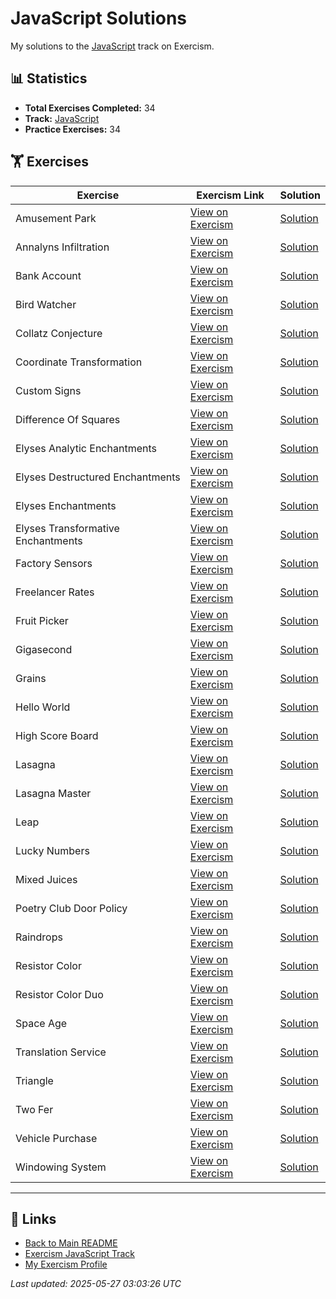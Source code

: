 # JavaScript Solutions

My solutions to the [JavaScript](https://exercism.org/tracks/javascript) track on Exercism.

## 📊 Statistics

- **Total Exercises Completed:** 34
- **Track:** [JavaScript](https://exercism.org/tracks/javascript)
- **Practice Exercises:** 34

## 🏋️ Exercises

| Exercise | Exercism Link | Solution |
|----------|---------------|----------|
| Amusement Park | [View on Exercism](https://exercism.org/tracks/javascript/exercises/amusement-park) | [Solution](amusement-park/README.md) |
| Annalyns Infiltration | [View on Exercism](https://exercism.org/tracks/javascript/exercises/annalyns-infiltration) | [Solution](annalyns-infiltration/README.md) |
| Bank Account | [View on Exercism](https://exercism.org/tracks/javascript/exercises/bank-account) | [Solution](bank-account/README.md) |
| Bird Watcher | [View on Exercism](https://exercism.org/tracks/javascript/exercises/bird-watcher) | [Solution](bird-watcher/README.md) |
| Collatz Conjecture | [View on Exercism](https://exercism.org/tracks/javascript/exercises/collatz-conjecture) | [Solution](collatz-conjecture/README.md) |
| Coordinate Transformation | [View on Exercism](https://exercism.org/tracks/javascript/exercises/coordinate-transformation) | [Solution](coordinate-transformation/README.md) |
| Custom Signs | [View on Exercism](https://exercism.org/tracks/javascript/exercises/custom-signs) | [Solution](custom-signs/README.md) |
| Difference Of Squares | [View on Exercism](https://exercism.org/tracks/javascript/exercises/difference-of-squares) | [Solution](difference-of-squares/README.md) |
| Elyses Analytic Enchantments | [View on Exercism](https://exercism.org/tracks/javascript/exercises/elyses-analytic-enchantments) | [Solution](elyses-analytic-enchantments/README.md) |
| Elyses Destructured Enchantments | [View on Exercism](https://exercism.org/tracks/javascript/exercises/elyses-destructured-enchantments) | [Solution](elyses-destructured-enchantments/README.md) |
| Elyses Enchantments | [View on Exercism](https://exercism.org/tracks/javascript/exercises/elyses-enchantments) | [Solution](elyses-enchantments/README.md) |
| Elyses Transformative Enchantments | [View on Exercism](https://exercism.org/tracks/javascript/exercises/elyses-transformative-enchantments) | [Solution](elyses-transformative-enchantments/README.md) |
| Factory Sensors | [View on Exercism](https://exercism.org/tracks/javascript/exercises/factory-sensors) | [Solution](factory-sensors/README.md) |
| Freelancer Rates | [View on Exercism](https://exercism.org/tracks/javascript/exercises/freelancer-rates) | [Solution](freelancer-rates/README.md) |
| Fruit Picker | [View on Exercism](https://exercism.org/tracks/javascript/exercises/fruit-picker) | [Solution](fruit-picker/README.md) |
| Gigasecond | [View on Exercism](https://exercism.org/tracks/javascript/exercises/gigasecond) | [Solution](gigasecond/README.md) |
| Grains | [View on Exercism](https://exercism.org/tracks/javascript/exercises/grains) | [Solution](grains/README.md) |
| Hello World | [View on Exercism](https://exercism.org/tracks/javascript/exercises/hello-world) | [Solution](hello-world/README.md) |
| High Score Board | [View on Exercism](https://exercism.org/tracks/javascript/exercises/high-score-board) | [Solution](high-score-board/README.md) |
| Lasagna | [View on Exercism](https://exercism.org/tracks/javascript/exercises/lasagna) | [Solution](lasagna/README.md) |
| Lasagna Master | [View on Exercism](https://exercism.org/tracks/javascript/exercises/lasagna-master) | [Solution](lasagna-master/README.md) |
| Leap | [View on Exercism](https://exercism.org/tracks/javascript/exercises/leap) | [Solution](leap/README.md) |
| Lucky Numbers | [View on Exercism](https://exercism.org/tracks/javascript/exercises/lucky-numbers) | [Solution](lucky-numbers/README.md) |
| Mixed Juices | [View on Exercism](https://exercism.org/tracks/javascript/exercises/mixed-juices) | [Solution](mixed-juices/README.md) |
| Poetry Club Door Policy | [View on Exercism](https://exercism.org/tracks/javascript/exercises/poetry-club-door-policy) | [Solution](poetry-club-door-policy/README.md) |
| Raindrops | [View on Exercism](https://exercism.org/tracks/javascript/exercises/raindrops) | [Solution](raindrops/README.md) |
| Resistor Color | [View on Exercism](https://exercism.org/tracks/javascript/exercises/resistor-color) | [Solution](resistor-color/README.md) |
| Resistor Color Duo | [View on Exercism](https://exercism.org/tracks/javascript/exercises/resistor-color-duo) | [Solution](resistor-color-duo/README.md) |
| Space Age | [View on Exercism](https://exercism.org/tracks/javascript/exercises/space-age) | [Solution](space-age/README.md) |
| Translation Service | [View on Exercism](https://exercism.org/tracks/javascript/exercises/translation-service) | [Solution](translation-service/README.md) |
| Triangle | [View on Exercism](https://exercism.org/tracks/javascript/exercises/triangle) | [Solution](triangle/README.md) |
| Two Fer | [View on Exercism](https://exercism.org/tracks/javascript/exercises/two-fer) | [Solution](two-fer/README.md) |
| Vehicle Purchase | [View on Exercism](https://exercism.org/tracks/javascript/exercises/vehicle-purchase) | [Solution](vehicle-purchase/README.md) |
| Windowing System | [View on Exercism](https://exercism.org/tracks/javascript/exercises/windowing-system) | [Solution](windowing-system/README.md) |

---

## 🔗 Links

- [Back to Main README](../README.md)
- [Exercism JavaScript Track](https://exercism.org/tracks/javascript)
- [My Exercism Profile](https://exercism.org/profiles/princemuel)

*Last updated: 2025-05-27 03:03:26 UTC*
